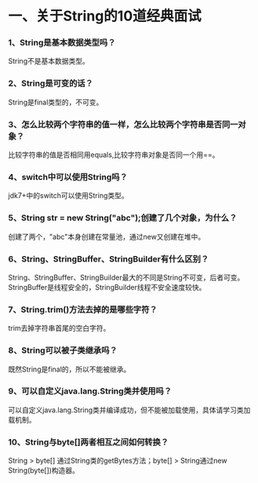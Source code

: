 # 一、关于String的10道经典面试

### 1、String是基本数据类型吗？
String不是基本数据类型。 

### 2、String是可变的话？
String是final类型的，不可变。 

### 3、怎么比较两个字符串的值一样，怎么比较两个字符串是否同一对象？
比较字符串的值是否相同用equals,比较字符串对象是否同一个用==。

### 4、switch中可以使用String吗？
jdk7+中的switch可以使用String类型。

### 5、String str = new String("abc");创建了几个对象，为什么？
创建了两个，"abc"本身创建在常量池，通过new又创建在堆中。

### 6、String、StringBuffer、StringBuilder有什么区别？
String、StringBuffer、StringBuilder最大的不同是String不可变，后者可变。StringBuffer是线程安全的，StringBuilder线程不安全速度较快。

### 7、String.trim()方法去掉的是哪些字符？
trim去掉字符串首尾的空白字符。

### 8、String可以被子类继承吗？
既然String是final的，所以不能被继承。

### 9、可以自定义java.lang.String类并使用吗？
可以自定义java.lang.String类并编译成功，但不能被加载使用，具体请学习类加载机制。

### 10、String与byte[]两者相互之间如何转换？
String > byte[] 通过String类的getBytes方法；byte[] > String通过new String(byte[])构造器。
